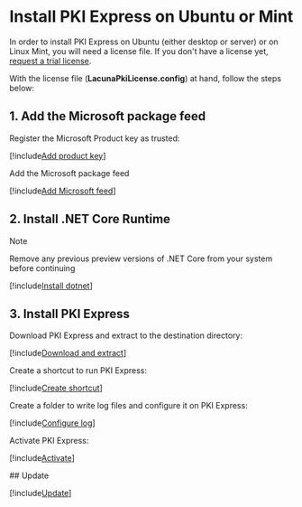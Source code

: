 ﻿# Install PKI Express on Ubuntu or Mint

In order to install PKI Express on Ubuntu (either desktop or server) or on Linux Mint,
you will need a license file. If you don't have a license yet, [request a trial license](https://www.lacunasoftware.com/en/home/purchase).

With the license file (**LacunaPkiLicense.config**) at hand, follow the steps below:

## 1. Add the Microsoft package feed

Register the Microsoft Product key as trusted:

[!include[Add product key](../../../../includes/pki-express/ubuntu/add-key.md)]

Add the Microsoft package feed

[!include[Add Microsoft feed](../../../../includes/pki-express/ubuntu/add-feed.md)]

## 2. Install .NET Core Runtime

> [!NOTE]
> Remove any previous preview versions of .NET Core from your system before continuing

[!include[Install dotnet](../../../../includes/pki-express/ubuntu/install-dotnet.md)]

## 3. Install PKI Express

Download PKI Express and extract to the destination directory:

[!include[Download and extract](../../../../includes/pki-express/linux/download-extract-wget.md)]

Create a shortcut to run PKI Express:

[!include[Create shortcut](../../../../includes/pki-express/ubuntu/create-shortcut.md)]

Create a folder to write log files and configure it on PKI Express:

[!include[Configure log](../../../../includes/pki-express/linux/config-log.md)]

Activate PKI Express:

[!include[Activate](../../../../includes/pki-express/linux/activate.md)]

<a name="update" />
## Update

[!include[Update](../../../../includes/pki-express/linux/update-en.md)]
